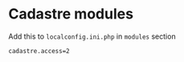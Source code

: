 Cadastre modules
================

Add this to `localconfig.ini.php` in `modules` section
```
cadastre.access=2

```
